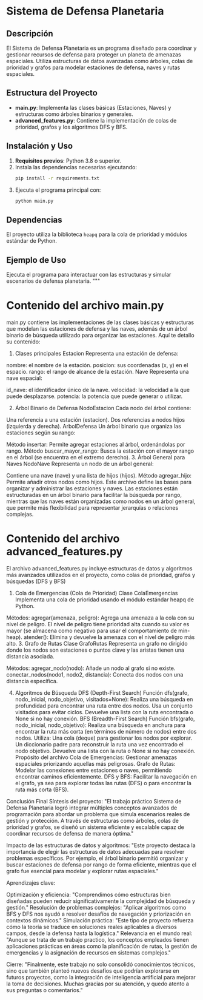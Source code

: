 
# Sistema de Defensa Planetaria

## Descripción
El Sistema de Defensa Planetaria es un programa diseñado para coordinar y gestionar recursos de defensa 
para proteger un planeta de amenazas espaciales. Utiliza estructuras de datos avanzadas como árboles, 
colas de prioridad y grafos para modelar estaciones de defensa, naves y rutas espaciales.

## Estructura del Proyecto
- **main.py**: Implementa las clases básicas (Estaciones, Naves) y estructuras como árboles binarios y generales.
- **advanced_features.py**: Contiene la implementación de colas de prioridad, grafos y los algoritmos DFS y BFS.

## Instalación y Uso
1. **Requisitos previos**: Python 3.8 o superior.
2. Instala las dependencias necesarias ejecutando:
    ```bash
    pip install -r requirements.txt
    ```
3. Ejecuta el programa principal con:
    ```bash
    python main.py
    ```

## Dependencias
El proyecto utiliza la biblioteca `heapq` para la cola de prioridad y módulos estándar de Python.

## Ejemplo de Uso
Ejecuta el programa para interactuar con las estructuras y simular escenarios de defensa planetaria.
"""

# Contenido del archivo main.py
main.py contiene las implementaciones de las clases básicas y estructuras que modelan las estaciones de defensa y las naves, además de un árbol binario de búsqueda utilizado para organizar las estaciones. Aquí te detallo su contenido:

1. Clases principales
Estacion
Representa una estación de defensa:

nombre: el nombre de la estación.
posicion: sus coordenadas (x, y) en el espacio.
rango: el rango de alcance de la estación.
Nave
Representa una nave espacial:

id_nave: el identificador único de la nave.
velocidad: la velocidad a la que puede desplazarse.
potencia: la potencia que puede generar o utilizar.

2. Árbol Binario de Defensa
NodoEstacion
Cada nodo del árbol contiene:

Una referencia a una estación (estacion).
Dos referencias a nodos hijos (izquierda y derecha).
ArbolDefensa
Un árbol binario que organiza las estaciones según su rango:

Método insertar: Permite agregar estaciones al árbol, ordenándolas por rango.
Método buscar_mayor_rango: Busca la estación con el mayor rango en el árbol (se encuentra en el extremo derecho).
3. Árbol General para Naves
NodoNave
Representa un nodo de un árbol general:

Contiene una nave (nave) y una lista de hijos (hijos).
Método agregar_hijo: Permite añadir otros nodos como hijos.
Este archivo define las bases para organizar y administrar las estaciones y naves. Las estaciones están estructuradas en un árbol binario para facilitar la búsqueda por rango, mientras que las naves están organizadas como nodos en un árbol general, que permite más flexibilidad para representar jerarquías o relaciones complejas.

# Contenido del archivo advanced_features.py
El archivo advanced_features.py incluye estructuras de datos y algoritmos más avanzados utilizados en el proyecto, como colas de prioridad, grafos y búsquedas (DFS y BFS)

1. Cola de Emergencias (Cola de Prioridad)
Clase ColaEmergencias
Implementa una cola de prioridad usando el módulo estándar heapq de Python.

Métodos:
agregar(amenaza, peligro): Agrega una amenaza a la cola con su nivel de peligro. El nivel de peligro tiene prioridad alta cuando su valor es mayor (se almacena como negativo para usar el comportamiento de min-heap).
atender(): Elimina y devuelve la amenaza con el nivel de peligro más alto.
3. Grafo de Rutas
Clase GrafoRutas
Representa un grafo no dirigido donde los nodos son estaciones o puntos clave y las aristas tienen una distancia asociada.

Métodos:
agregar_nodo(nodo): Añade un nodo al grafo si no existe.
conectar_nodos(nodo1, nodo2, distancia): Conecta dos nodos con una distancia específica.

4. Algoritmos de Búsqueda
DFS (Depth-First Search)
Función dfs(grafo, nodo_inicial, nodo_objetivo, visitados=None):
Realiza una búsqueda en profundidad para encontrar una ruta entre dos nodos.
Usa un conjunto visitados para evitar ciclos.
Devuelve una lista con la ruta encontrada o None si no hay conexión.
BFS (Breadth-First Search)
Función bfs(grafo, nodo_inicial, nodo_objetivo):
Realiza una búsqueda en anchura para encontrar la ruta más corta (en términos de número de nodos) entre dos nodos.
Utiliza:
Una cola (deque) para gestionar los nodos por explorar.
Un diccionario padre para reconstruir la ruta una vez encontrado el nodo objetivo.
Devuelve una lista con la ruta o None si no hay conexión.
Propósito del archivo
Cola de Emergencias: Gestionar amenazas espaciales priorizando aquellas más peligrosas.
Grafo de Rutas: Modelar las conexiones entre estaciones o naves, permitiendo encontrar caminos eficientemente.
DFS y BFS: Facilitar la navegación en el grafo, ya sea para explorar todas las rutas (DFS) o para encontrar la ruta más corta (BFS).

Conclusión Final
Síntesis del proyecto:
"El trabajo práctico Sistema de Defensa Planetaria logró integrar múltiples conceptos avanzados de programación para abordar un problema que simula escenarios reales de gestión y protección. A través de estructuras como árboles, colas de prioridad y grafos, se diseñó un sistema eficiente y escalable capaz de coordinar recursos de defensa de manera óptima."

Impacto de las estructuras de datos y algoritmos:
"Este proyecto destaca la importancia de elegir las estructuras de datos adecuadas para resolver problemas específicos. Por ejemplo, el árbol binario permitió organizar y buscar estaciones de defensa por rango de forma eficiente, mientras que el grafo fue esencial para modelar y explorar rutas espaciales."

Aprendizajes clave:

Optimización y eficiencia:
"Comprendimos cómo estructuras bien diseñadas pueden reducir significativamente la complejidad de búsqueda y gestión."
Resolución de problemas complejos:
"Aplicar algoritmos como BFS y DFS nos ayudó a resolver desafíos de navegación y priorización en contextos dinámicos."
Simulación práctica:
"Este tipo de proyecto refuerza cómo la teoría se traduce en soluciones reales aplicables a diversos campos, desde la defensa hasta la logística."
Relevancia en el mundo real:
"Aunque se trata de un trabajo practico, los conceptos empleados tienen aplicaciones prácticas en áreas como la planificación de rutas, la gestión de emergencias y la asignación de recursos en sistemas complejos."

Cierre:
"Finalmente, este trabajo no solo consolidó conocimientos técnicos, sino que también planteó nuevos desafíos que podrían explorarse en futuros proyectos, como la integración de inteligencia artificial para mejorar la toma de decisiones. Muchas gracias por su atención, y quedo atento a sus preguntas o comentarios."






